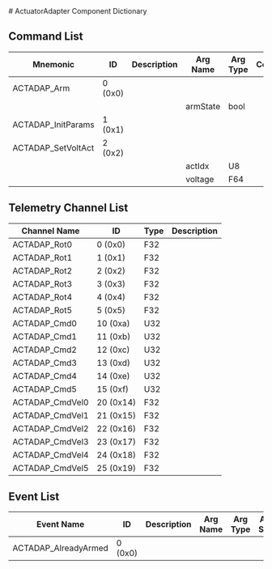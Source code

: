 <title>ActuatorAdapter Component Dictionary</title>
# ActuatorAdapter Component Dictionary


## Command List

|Mnemonic|ID|Description|Arg Name|Arg Type|Comment
|---|---|---|---|---|---|
|ACTADAP_Arm|0 (0x0)|| | |   
| | | |armState|bool||                    
|ACTADAP_InitParams|1 (0x1)|| | |   
|ACTADAP_SetVoltAct|2 (0x2)|| | |   
| | | |actIdx|U8||                    
| | | |voltage|F64||                    

## Telemetry Channel List

|Channel Name|ID|Type|Description|
|---|---|---|---|
|ACTADAP_Rot0|0 (0x0)|F32||
|ACTADAP_Rot1|1 (0x1)|F32||
|ACTADAP_Rot2|2 (0x2)|F32||
|ACTADAP_Rot3|3 (0x3)|F32||
|ACTADAP_Rot4|4 (0x4)|F32||
|ACTADAP_Rot5|5 (0x5)|F32||
|ACTADAP_Cmd0|10 (0xa)|U32||
|ACTADAP_Cmd1|11 (0xb)|U32||
|ACTADAP_Cmd2|12 (0xc)|U32||
|ACTADAP_Cmd3|13 (0xd)|U32||
|ACTADAP_Cmd4|14 (0xe)|U32||
|ACTADAP_Cmd5|15 (0xf)|U32||
|ACTADAP_CmdVel0|20 (0x14)|F32||
|ACTADAP_CmdVel1|21 (0x15)|F32||
|ACTADAP_CmdVel2|22 (0x16)|F32||
|ACTADAP_CmdVel3|23 (0x17)|F32||
|ACTADAP_CmdVel4|24 (0x18)|F32||
|ACTADAP_CmdVel5|25 (0x19)|F32||

## Event List

|Event Name|ID|Description|Arg Name|Arg Type|Arg Size|Description
|---|---|---|---|---|---|---|
|ACTADAP_AlreadyArmed|0 (0x0)|| | | | |
